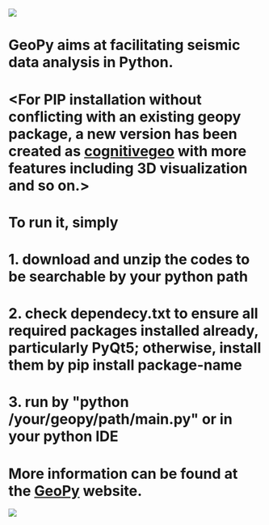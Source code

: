 # ![](https://github.com/geopyteam/geopy/blob/master/logo.png)
# GeoPy aims at facilitating seismic data analysis in Python.
# <For PIP installation without conflicting with an existing geopy package, a new version has been created as [cognitivegeo](https://github.com/geopyteam/cognitivegeo) with more features including 3D visualization and so on.>

# To run it, simply
#     1. download and unzip the codes to be searchable by your python path
#     2. check dependecy.txt to ensure all required packages installed already, particularly PyQt5; otherwise, install them by pip install package-name
#     3. run by "python /your/geopy/path/main.py" or in your python IDE
# More information can be found at the [GeoPy](https://geopyinfo.wixsite.com/geopy) website.
![](https://github.com/haibindi/geopy/blob/master/snapshot.png)
